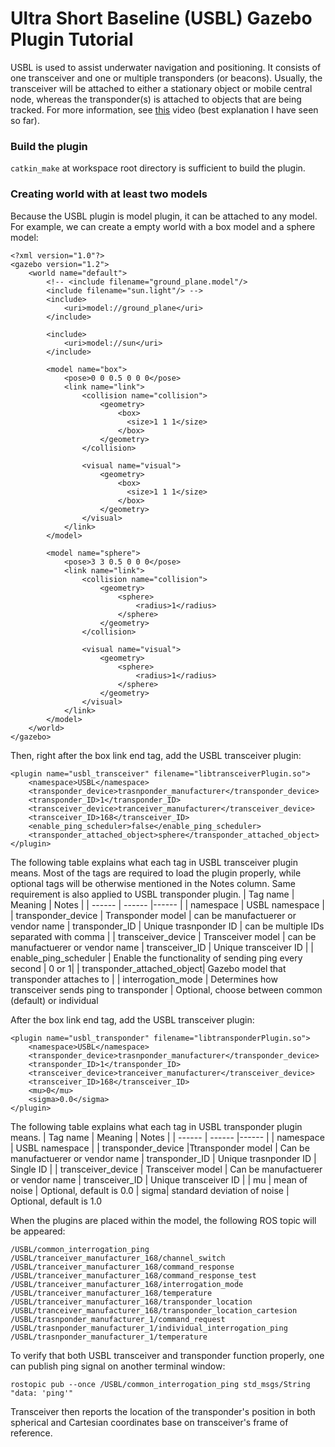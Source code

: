 # Ultra Short Baseline (USBL) Gazebo Plugin Tutorial

USBL is used to assist underwater navigation and positioning. It consists of one transceiver and one or multiple transponders (or beacons). Usually, the transceiver will be attached to either a stationary object or mobile central node, whereas the transponder(s) is attached to objects that are being tracked. For more information, see [this] video (best explanation I have seen so far). 

### Build the plugin
`catkin_make` at workspace root directory is sufficient to build the plugin.


### Creating world with at least two models
Because the USBL plugin is model plugin, it can be attached to any model. For example, we can create a empty world with a box model and a sphere model:
```
<?xml version="1.0"?>
<gazebo version="1.2">
    <world name="default">
        <!-- <include filename="ground_plane.model"/>
        <include filename="sun.light"/> -->
        <include>
            <uri>model://ground_plane</uri>
        </include>
        
        <include>
            <uri>model://sun</uri>
        </include>
        
        <model name="box">
            <pose>0 0 0.5 0 0 0</pose>
            <link name="link">
                <collision name="collision">
                    <geometry>
                        <box>
                          <size>1 1 1</size>
                        </box>
                    </geometry>
                </collision>
            
                <visual name="visual">
                    <geometry>
                        <box>
                          <size>1 1 1</size>
                        </box>
                    </geometry>
                </visual>
            </link>
        </model>
        
        <model name="sphere">
            <pose>3 3 0.5 0 0 0</pose>
            <link name="link">
                <collision name="collision">
                    <geometry>
                        <sphere>
                            <radius>1</radius>
                        </sphere>
                    </geometry>
                </collision>

                <visual name="visual">
                    <geometry>
                        <sphere>
                            <radius>1</radius>
                        </sphere>
                    </geometry>
                </visual>
            </link>
        </model>
    </world>
</gazebo>
```

Then, right after the box link end tag, add the USBL transceiver plugin:
```
<plugin name="usbl_transceiver" filename="libtransceiverPlugin.so">
    <namespace>USBL</namespace>
    <transponder_device>trasnponder_manufacturer</transponder_device>
    <transponder_ID>1</transponder_ID>
    <transceiver_device>tranceiver_manufacturer</transceiver_device>
    <transceiver_ID>168</transceiver_ID>
    <enable_ping_scheduler>false</enable_ping_scheduler>
    <transponder_attached_object>sphere</transponder_attached_object>
</plugin>
```
The following table explains what each tag in USBL transceiver plugin means. Most of the tags are required to load the plugin properly, while optional tags will be otherwise mentioned in the Notes column. Same requirement is also applied to USBL transponder plugin.
| Tag name | Meaning | Notes |
| ------   | ------  |------ |
| namespace | USBL namespace | 
| transponder_device | Transponder model | can be manufactuerer or vendor name
| transponder_ID | Unique trasnponder ID | can be multiple IDs separated with comma |
| transceiver_device | Transceiver model | can be manufactuerer or vendor name
| transceiver_ID | Unique transceiver ID | 
| enable_ping_scheduler | Enable the functionality of sending ping every second  | 0 or 1|
| transponder_attached_object| Gazebo model that transponder attaches to |
| interrogation_mode | Determines how transceiver sends ping to transponder | Optional, choose between common (default) or individual 

After the box link end tag, add the USBL transceiver plugin:
```
<plugin name="usbl_transponder" filename="libtransponderPlugin.so">
    <namespace>USBL</namespace>
    <transponder_device>trasnponder_manufacturer</transponder_device>
    <transponder_ID>1</transponder_ID>
    <transceiver_device>tranceiver_manufacturer</transceiver_device>
    <transceiver_ID>168</transceiver_ID>
    <mu>0</mu>
    <sigma>0.0</sigma>
</plugin>
```
The following table explains what each tag in USBL transponder plugin means. 
| Tag name | Meaning | Notes |
| ------   | ------  |------ |
| namespace | USBL namespace | 
| transponder_device |Ttransponder model | Can be manufactuerer or vendor name
| transponder_ID | Unique trasnponder ID | Single ID |
| transceiver_device | Transceiver model | Can be manufactuerer or vendor name
| transceiver_ID | Unique transceiver ID | 
| mu | mean of noise  | Optional, default is 0.0 
| sigma| standard deviation of noise | Optional, default is 1.0

When the plugins are placed within the model, the following ROS topic will be appeared:
```
/USBL/common_interrogation_ping
/USBL/tranceiver_manufacturer_168/channel_switch
/USBL/tranceiver_manufacturer_168/command_response
/USBL/tranceiver_manufacturer_168/command_response_test
/USBL/tranceiver_manufacturer_168/interrogation_mode
/USBL/tranceiver_manufacturer_168/temperature
/USBL/tranceiver_manufacturer_168/transponder_location
/USBL/tranceiver_manufacturer_168/transponder_location_cartesion
/USBL/trasnponder_manufacturer_1/command_request
/USBL/trasnponder_manufacturer_1/individual_interrogation_ping
/USBL/trasnponder_manufacturer_1/temperature
```

To verify that both USBL transceiver and transponder function properly, one can publish ping signal on another terminal window:
```
rostopic pub --once /USBL/common_interrogation_ping std_msgs/String "data: 'ping'"
```

Transceiver then reports the location of the transponder's position in both spherical and Cartesian coordinates base on transceiver's frame of reference.


[this]: <https://www.youtube.com/watch?v=ZYTqp2thhZA&ab_channel=Sonardyne>